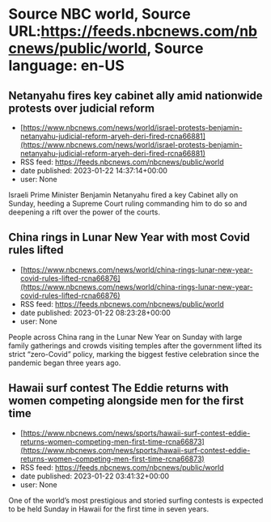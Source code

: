 # Source NBC world, Source URL:https://feeds.nbcnews.com/nbcnews/public/world, Source language: en-US

## Netanyahu fires key cabinet ally amid nationwide protests over judicial reform
 - [https://www.nbcnews.com/news/world/israel-protests-benjamin-netanyahu-judicial-reform-aryeh-deri-fired-rcna66881](https://www.nbcnews.com/news/world/israel-protests-benjamin-netanyahu-judicial-reform-aryeh-deri-fired-rcna66881)
 - RSS feed: https://feeds.nbcnews.com/nbcnews/public/world
 - date published: 2023-01-22 14:37:14+00:00
 - user: None

Israeli Prime Minister Benjamin Netanyahu fired a key Cabinet ally on Sunday, heeding a Supreme Court ruling commanding him to do so and deepening a rift over the power of the courts.

## China rings in Lunar New Year with most Covid rules lifted
 - [https://www.nbcnews.com/news/world/china-rings-lunar-new-year-covid-rules-lifted-rcna66876](https://www.nbcnews.com/news/world/china-rings-lunar-new-year-covid-rules-lifted-rcna66876)
 - RSS feed: https://feeds.nbcnews.com/nbcnews/public/world
 - date published: 2023-01-22 08:23:28+00:00
 - user: None

People across China rang in the Lunar New Year on Sunday with large family gatherings and crowds visiting temples after the government lifted its strict “zero-Covid” policy, marking the biggest festive celebration since the pandemic began three years ago.

## Hawaii surf contest The Eddie returns with women competing alongside men for the first time
 - [https://www.nbcnews.com/news/sports/hawaii-surf-contest-eddie-returns-women-competing-men-first-time-rcna66873](https://www.nbcnews.com/news/sports/hawaii-surf-contest-eddie-returns-women-competing-men-first-time-rcna66873)
 - RSS feed: https://feeds.nbcnews.com/nbcnews/public/world
 - date published: 2023-01-22 03:41:32+00:00
 - user: None

One of the world’s most prestigious and storied surfing contests is expected to be held Sunday in Hawaii for the first time in seven years.
